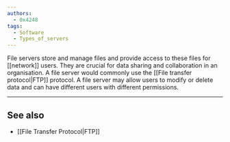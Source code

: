 ```yaml
---
authors: 
  - 0x4248
tags:
  - Software
  - Types_of_servers
---
```

File servers store and manage files and provide access to these files for [[network]] users. They are crucial for data sharing and collaboration in an organisation. A file server would commonly use the [[File transfer protocol|FTP]] protocol. A file server may allow users to modify or delete data and can have different users with different permissions.

___
## See also
- [[File Transfer Protocol|FTP]]